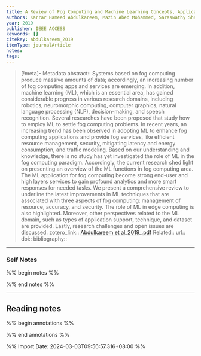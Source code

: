 ```yaml
---
title: A Review of Fog Computing and Machine Learning Concepts, Applications, Challenges, and Open Issues
authors: Karrar Hameed Abdulkareem, Mazin Abed Mohammed, Saraswathy Shamini Gunasekaran, Mohammed Nasser Al-Mhiqani, Ammar Awad Mutlag, Salama A. Mostafa, Nabeel Salih Ali, Dheyaa Ahmed Ibrahim
year: 2019
publisher: IEEE ACCESS
keywords: []
citekey: abdulkareem_2019
itemType: journalArticle
notes: 
tags:
---
```

> [!meta]- Metadata
> abstract:: Systems based on fog computing produce massive amounts of data; accordingly, an increasing number of fog computing apps and services are emerging. In addition, machine learning (ML), which is an essential area, has gained considerable progress in various research domains, including robotics, neuromorphic computing, computer graphics, natural language processing (NLP), decision-making, and speech recognition. Several researches have been proposed that study how to employ ML to settle fog computing problems. In recent years, an increasing trend has been observed in adopting ML to enhance fog computing applications and provide fog services, like efficient resource management, security, mitigating latency and energy consumption, and traffic modeling. Based on our understanding and knowledge, there is no study has yet investigated the role of ML in the fog computing paradigm. Accordingly, the current research shed light on presenting an overview of the ML functions in fog computing area. The ML application for fog computing become strong end-user and high layers services to gain profound analytics and more smart responses for needed tasks. We present a comprehensive review to underline the latest improvements in ML techniques that are associated with three aspects of fog computing: management of resource, accuracy, and security. The role of ML in edge computing is also highlighted. Moreover, other perspectives related to the ML domain, such as types of application support, technique, and dataset are provided. Lastly, research challenges and open issues are discussed.
> zotero_link:: [Abdulkareem et al_2019_.pdf](zotero://select/library/items/VHA3PMMX)
> Related:: 
> url:: 
> doi:: 
> bibliography:: 

---

### Self Notes
%% begin notes %%


%% end notes %%

---

## Reading notes
%% begin annotations %%


%% end annotations %%

%% Import Date: 2024-03-03T09:56:57.316+08:00 %%
